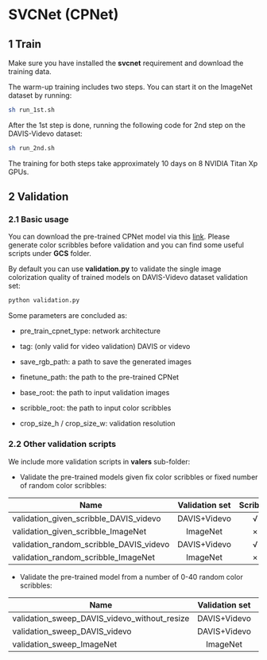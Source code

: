 # SVCNet (CPNet)

## 1 Train

Make sure you have installed the **svcnet** requirement and download the training data.

The warm-up training includes two steps. You can start it on the ImageNet dataset by running:
```bash
sh run_1st.sh
```

After the 1st step is done, running the following code for 2nd step on the DAVIS-Videvo dataset:
```bash
sh run_2nd.sh
```

The training for both steps take approximately 10 days on 8 NVIDIA Titan Xp GPUs.

## 2 Validation

### 2.1 Basic usage

You can download the pre-trained CPNet model via this [link](https://portland-my.sharepoint.com/:u:/g/personal/yzzhao2-c_my_cityu_edu_hk/EXUIeeSbnqVJq7s4PU2emwABWfxLP1UKDHajSv9lGVH_3Q?e=q4aa8g). Please generate color scribbles before validation and you can find some useful scripts under **GCS** folder.

By default you can use **validation.py** to validate the single image colorization quality of trained models on DAVIS-Videvo dataset validation set:
```bash
python validation.py
```

Some parameters are concluded as:

- pre_train_cpnet_type: network architecture

- tag: (only valid for video validation) DAVIS or videvo

- save_rgb_path: a path to save the generated images

- finetune_path: the path to the pre-trained CPNet

- base_root: the path to input validation images

- scribble_root: the path to input color scribbles

- crop_size_h / crop_size_w: validation resolution

### 2.2 Other validation scripts

We include more validation scripts in **valers** sub-folder:

- Validate the pre-trained models given fix color scribbles or fixed number of random color scribbles:

| Name | Validation set | Scribble |
| ---- | :----: | :----: |
| validation_given_scribble_DAVIS_videvo | DAVIS+Videvo | √ |
| validation_given_scribble_ImageNet | ImageNet | × |
| validation_random_scribble_DAVIS_videvo | DAVIS+Videvo | √ |
| validation_random_scribble_ImageNet | ImageNet | × |

- Validate the pre-trained model from a number of 0-40 random color scribbles:

| Name | Validation set | Scribble |
| ---- | :----: | :----: |
| validation_sweep_DAVIS_videvo_without_resize | DAVIS+Videvo | × |
| validation_sweep_DAVIS_videvo | DAVIS+Videvo | × |
| validation_sweep_ImageNet | ImageNet | × |
